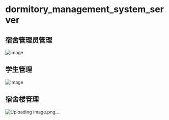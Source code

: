 # dormitory_management_system_server
## 宿舍管理员管理
![image](https://github.com/user-attachments/assets/c246ec4b-dcb9-4cfb-9d39-f36715fcddaf)
## 学生管理
![image](https://github.com/user-attachments/assets/f349f712-e901-49da-ab2e-31448a919d0b)
## 宿舍楼管理
![Uploading image.png…]()


